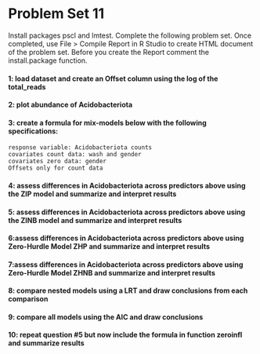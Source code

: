 # Problem Set 11
Install packages pscl and lmtest. Complete the following problem set. Once completed, use File > Compile Report in R Studio to create HTML document of the problem set. Before you create the Report comment the install.package function. 

#### 1: load dataset and create an Offset column using the log of the total_reads

#### 2: plot abundance of Acidobacteriota

#### 3: create a formula for mix-models below with the following specifications:
```
response variable: Acidobacteriota counts
covariates count data: wash and gender
covariates zero data: gender
Offsets only for count data
```
#### 4: assess differences in Acidobacteriota across predictors above using the ZIP model and summarize and interpret results

#### 5: assess differences in Acidobacteriota across predictors above using the ZINB model and summarize and interpret results

#### 6:assess differences in Acidobacteriota across predictors above using Zero-Hurdle Model ZHP and summarize and interpret results

#### 7:assess differences in Acidobacteriota across predictors above using Zero-Hurdle Model ZHNB and summarize and interpret results

#### 8: compare nested models using a LRT and draw conclusions from each comparison

#### 9: compare all models using the AIC and draw conclusions

#### 10: repeat question #5 but now include the formula in function zeroinfl and summarize results

